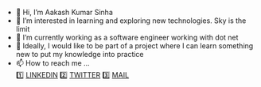 - 👋 Hi, I’m Aakash Kumar Sinha   
- 👀 I’m interested in learning and exploring new technologies. Sky is the limit
- 🌱 I’m currently working as a software engineer working with dot net
- 💞️ Ideally, I would like to be part of a project where I can learn something new to put my knowledge into practice  
- 📫 How to reach me ...  
       1️⃣   [LINKEDIN](https://www.linkedin.com/in/sinha-aakash-kumar/)
       2️⃣   [TWITTER](https://twitter.com/aakwardsinha)
       3️⃣   [MAIL](mailto:aakashgoingto99@gmail.com)

<!---
1HazArd1/1HazArd1 is a ✨ special ✨ repository because its `README.md` (this file) appears on your GitHub profile.
You can click the Preview link to take a look at your changes.
--->
